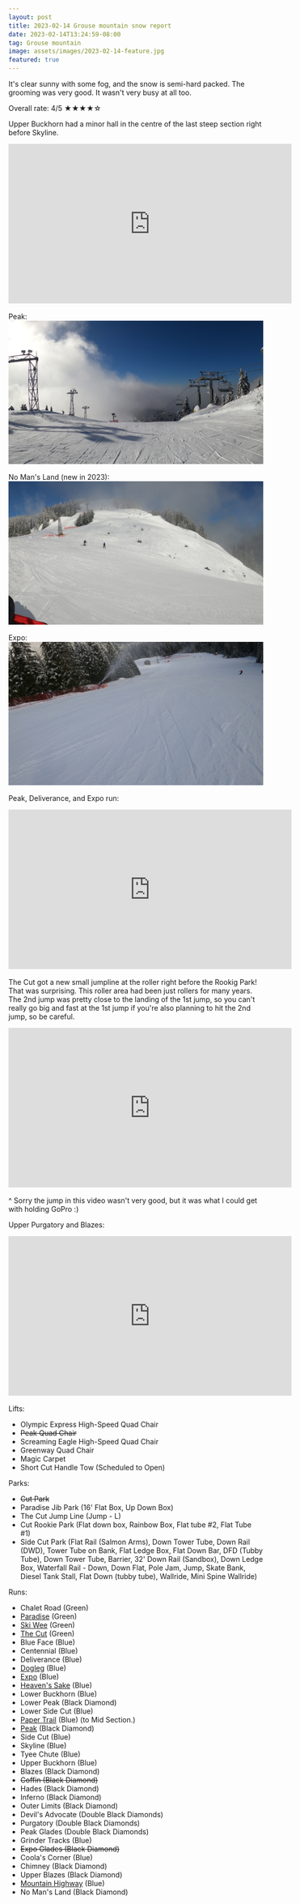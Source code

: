 ```yaml
---
layout: post
title: 2023-02-14 Grouse mountain snow report
date: 2023-02-14T13:24:59-08:00
tag: Grouse mountain
image: assets/images/2023-02-14-feature.jpg
featured: true
---
```


It's clear sunny with some fog, and the snow is semi-hard packed. The grooming was very good. It wasn't very busy at all too.

Overall rate: 4/5 ★★★★☆

Upper Buckhorn had a minor hall in the centre of the last steep section right before Skyline.
<iframe width="560" height="315" src="https://www.youtube.com/embed/ts7NGxJ3fw4" title="YouTube video player" frameborder="0" allow="accelerometer; autoplay; clipboard-write; encrypted-media; gyroscope; picture-in-picture; web-share" allowfullscreen></iframe>

Peak:
![](/assets/images/2023-02-14-vlcsnap-2023-02-14-14h03m59s569.jpg)

No Man's Land (new in 2023):
![](/assets/images/2023-02-14-vlcsnap-2023-02-14-14h04m39s656.jpg)

Expo:
![](/assets/images/2023-02-14-vlcsnap-2023-02-14-14h05m18s334.jpg)

Peak, Deliverance, and Expo run:
<iframe width="560" height="315" src="https://www.youtube.com/embed/6fmdPQYUJ78" title="YouTube video player" frameborder="0" allow="accelerometer; autoplay; clipboard-write; encrypted-media; gyroscope; picture-in-picture; web-share" allowfullscreen></iframe>

The Cut got a new small jumpline at the roller right before the Rookig Park! That was surprising. This roller area had been just rollers for many years.
The 2nd jump was pretty close to the landing of the 1st jump, so you can't really go big and fast at the 1st jump if you're also planning to hit the 2nd jump, so be careful.
<iframe width="560" height="315" src="https://www.youtube.com/embed/jgHsRa6MA5I" title="YouTube video player" frameborder="0" allow="accelerometer; autoplay; clipboard-write; encrypted-media; gyroscope; picture-in-picture; web-share" allowfullscreen></iframe>

^ Sorry the jump in this video wasn't very good, but it was what I could get with holding GoPro :)

Upper Purgatory and Blazes:
<iframe width="560" height="315" src="https://www.youtube.com/embed/pedU-niisT0" title="YouTube video player" frameborder="0" allow="accelerometer; autoplay; clipboard-write; encrypted-media; gyroscope; picture-in-picture; web-share" allowfullscreen></iframe>


Lifts:

* Olympic Express High-Speed Quad Chair
* <del>Peak Quad Chair</del>
* Screaming Eagle High-Speed Quad Chair
* Greenway Quad Chair
* Magic Carpet
* Short Cut Handle Tow (Scheduled to Open)

Parks:

* <del>Cut Park</del>
* Paradise Jib Park (16' Flat Box, Up Down Box)
* The Cut Jump Line (Jump - L)
* Cut Rookie Park (Flat down box, Rainbow Box, Flat tube #2, Flat Tube #1)
* Side Cut Park (Flat Rail (Salmon Arms), Down Tower Tube, Down Rail (DWD), Tower Tube on Bank, Flat Ledge Box, Flat Down Bar, DFD (Tubby Tube), Down Tower Tube, Barrier, 32' Down Rail (Sandbox), Down Ledge Box, Waterfall Rail - Down, Down Flat, Pole Jam, Jump, Skate Bank, Diesel Tank Stall, Flat Down (tubby tube), Wallride, Mini Spine Wallride)

Runs:

* Chalet Road (Green)
* [Paradise](/grouse/paradise) (Green)
* [Ski Wee](/magic-carpet/) (Green)
* [The Cut](/grouse/the-cut/) (Green)
* Blue Face (Blue)
* Centennial (Blue)
* Deliverance (Blue)
* [Dogleg](/dogleg/) (Blue)
* [Expo](/grouse/expo/) (Blue)
* [Heaven's Sake](/heavens-sake/) (Blue)
* Lower Buckhorn (Blue)
* Lower Peak (Black Diamond)
* Lower Side Cut (Blue)
* [Paper Trail](/paper-trail/) (Blue) (to Mid Section.)
* [Peak](/grouse/peak/) (Black Diamond)
* Side Cut (Blue)
* Skyline (Blue)
* Tyee Chute (Blue)
* Upper Buckhorn (Blue)
* Blazes (Black Diamond)
* <del>Coffin (Black Diamond)</del>
* Hades (Black Diamond)
* Inferno (Black Diamond)
* Outer Limits (Black Diamond)
* Devil's Advocate (Double Black Diamonds)
* Purgatory (Double Black Diamonds)
* Peak Glades (Double Black Diamonds)
* Grinder Tracks (Blue)
* <del>Expo Glades (Black Diamond)</del>
* Coola's Corner (Blue)
* Chimney (Black Diamond)
* Upper Blazes (Black Diamond)
* [Mountain Highway](/grouse/mountain-highway/) (Blue)
* No Man's Land (Black Diamond)


